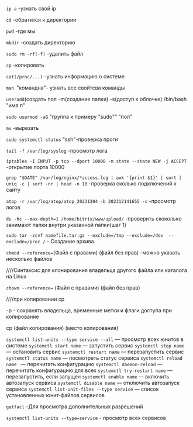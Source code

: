 `ip a` -узнать свой ip

`cd` -обратится к директории

`pwd` -где мы 

`mkdir` -создать директорию

`sudo rm -rf(-f)` -удалить файл

`cp` -копировать 

`cat(/proc/...)` -узнать информацию о системе

`man `"командна"- узнать все свойтсва команды

`useradd`(создать пол -m(создание папки) -s(доступ к облочке) /bin/bash "имя п"

`sudo usermod -aG` "группа к примеру "sudo"" "пол"

`mv` -вырезать

`sudo systemctl status` "ssh"-проверка проги

`tail -f /var/log/syslog` -просмотр лога

`iptables -I INPUT -p tcp --dport 10000 -m state --state NEW -j ACCEPT`  -открытие порта 10000

`grep "$DATE" /var/log/nginx/*access.log | awk '{print $1}' | sort | uniq -c | sort -nr | head -n 10` -проверка сколько подключений к сайту

`atop -r /var/log/atop/atop_20231204 -b 202312141655 -c`  -просмотр логов

`du -hc --max-depth=1 /home/bitrix/www/upload/` -проверить скоколько занимают папки внутри указанной папки(шаг 1)

`sudo tar -zcvf namefile.tar.gz --exclude=/tmp --exclude=/dev  --exclude=/proc /` - Создание архива

`chmod --reference=`(Файл с правами) (файл без прав)   -можно указать несколько файлов

////Синтаксис для клонирования владельца другого файла или каталога на Linux

`chown --reference=` (Файл с правами) (файл без прав) 

////при копировании cp

-p - сохранять владельца, временные метки и флаги доступа при копирование

cp (файл копирования) (место копирования)


`systemctl list-units --type service --all`   — просмотр всех юнитов в системе
`systemctl start name`                        — запустить сервис
`systemctl stop name`                         — остановить сервис
`systemctl restart name`                      — перезапустить сервис
`systemctl status name`                       — посмотреть статус сервиса
`systemctl reload name `                      — перечитать конфигурацию
`systemctl daemon-reload`                     — перечитать конфигурацию для всех
`systemctl try-restart name`                  — перезапустить, если запущен
`systemctl enable name`                       — включить автозапуск сервиса
`systemctl disable name`                      — отключить автозапуск сервиса
`systemctl list-unit-files --type service`    — список установленных юнит-файлов сервисов


`getfacl` -Для просмотра дополнительных разрешений

`systemctl list-units --type=service` - просмотр всех сервисов
